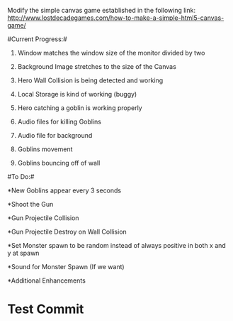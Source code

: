 Modify the simple canvas game established in the following link: http://www.lostdecadegames.com/how-to-make-a-simple-html5-canvas-game/

#Current Progress:#

1. Window matches the window size of the monitor divided by two

2. Background Image stretches to the size of the Canvas

3. Hero Wall Collision is being detected and working

4. Local Storage is kind of working (buggy)

5. Hero catching a goblin is working properly

6. Audio files for killing Goblins

7. Audio file for background

8. Goblins movement

9. Goblins bouncing off of wall

#To Do:#

*New Goblins appear every 3 seconds

*Shoot the Gun

*Gun Projectile Collision

*Gun Projectile Destroy on Wall Collision

*Set Monster spawn to be random instead of always positive in both x and y at spawn

*Sound for Monster Spawn (If we want)


*Additional Enhancements


# Test Commit #
